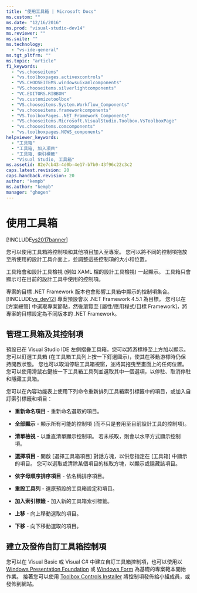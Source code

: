 ```yaml
---
title: "使用工具箱 | Microsoft Docs"
ms.custom: ""
ms.date: "12/16/2016"
ms.prod: "visual-studio-dev14"
ms.reviewer: ""
ms.suite: ""
ms.technology: 
  - "vs-ide-general"
ms.tgt_pltfrm: ""
ms.topic: "article"
f1_keywords: 
  - "vs.chooseitems"
  - "vs.toolboxpages.activexcontrols"
  - "VS.CHOOSEITEMS.windowsuixamlcomponents"
  - "VS.chooseitems.silverlightcomponents"
  - "VC.EDITORS.RIBBON"
  - "vs.customizetoolbox"
  - "VS.chooseitems.System.Workflow_Components"
  - "vs.chooseitems.frameworkcomponents"
  - "VS.ToolboxPages..NET_Framework_Components"
  - "VS.chooseitems.Microsoft.VisualStudio.Toolbox.VsToolboxPage"
  - "vs.chooseitems.comcomponents"
  - "vs.toolboxpages.NGWS_components"
helpviewer_keywords: 
  - "工具箱"
  - "工具箱, 加入項目"
  - "工具箱, 索引標籤"
  - "Visual Studio, 工具箱"
ms.assetid: 82e7cb43-4d0b-4e17-b7b0-43f96c22c3c2
caps.latest.revision: 20
caps.handback.revision: 20
author: "kempb"
ms.author: "kempb"
manager: "ghogen"
---
```

# 使用工具箱
[!INCLUDE[vs2017banner](../code-quality/includes/vs2017banner.md)]

您可以使用工具箱將控制項和其他項目加入至專案。  您可以將不同的控制項拖放至所使用的設計工具介面上，並調整這些控制項的大小和位置。  
  
 工具箱會和設計工具檢視 \(例如 XAML 檔的設計工具檢視\) 一起顯示。  工具箱只會顯示可在目前的設計工具中使用的控制項。  
  
 專案的目標 .NET Framework 版本也會影響工具箱中顯示的控制項集合。  [!INCLUDE[vs_dev12](../data-tools/includes/vs_dev12_md.md)] 專案預設會以 .NET Framework 4.5.1 為目標。  您可以在 \[方案總管\] 中選取專案節點，然後瀏覽至 \[屬性\/應用程式\/目標 Framework\]，將專案的目標設定為不同版本的 .NET Framework。  
  
## 管理工具箱及其控制項  
 預設已在 Visual Studio IDE 左側摺疊工具箱，您可以將游標移至上方加以顯示。  您可以釘選工具箱 \(在工具箱工具列上按一下釘選圖示\)，使其在移動游標時仍保持開啟狀態。  您也可以取消停駐工具箱視窗，並將其拖曳至畫面上的任何位置。  您可以使用滑鼠右鍵按一下工具箱工具列並選取其中一個選項，以停駐、取消停駐和隱藏工具箱。  
  
 您可以在內容功能表上使用下列命令重新排列工具箱索引標籤中的項目，或加入自訂索引標籤和項目：  
  
-   **重新命名項目** \- 重新命名選取的項目。  
  
-   **全部顯示** \- 顯示所有可能的控制項 \(而不只是套用至目前設計工具的控制項\)。  
  
-   **清單檢視** \- 以垂直清單顯示控制項。  若未核取，則會以水平方式顯示控制項。  
  
-   **選擇項目** \- 開啟 \[選擇工具箱項目\] 對話方塊，以供您指定在 \[工具箱\] 中顯示的項目。  您可以選取或清除某個項目的核取方塊，以顯示或隱藏該項目。  
  
-   **依字母順序排序項目** \- 依名稱排序項目。  
  
-   **重設工具列** \- 還原預設的工具箱設定和項目。  
  
-   **加入索引標籤** \- 加入新的工具箱索引標籤。  
  
-   **上移** \- 向上移動選取的項目。  
  
-   **下移** \- 向下移動選取的項目。  
  
## 建立及發佈自訂工具箱控制項  
 您可以在 Visual Basic 或 Visual C\# 中建立自訂工具箱控制項，也可以使用以 [Windows Presentation Foundation](../extensibility/creating-a-wpf-toolbox-control.md) 或 [Windows Form](../misc/how-to-create-a-toolbox-control-that-uses-windows-forms.md) 為基礎的專案範本開始作業。  接著您可以使用 [Toolbox Controls Installer](http://download.microsoft.com/download/8/3/6/836657BD-9CCB-4ED4-B9D2-FB769473B284/TCI_whitepaper.docx) 將控制項發佈給小組成員，或發佈到網站。